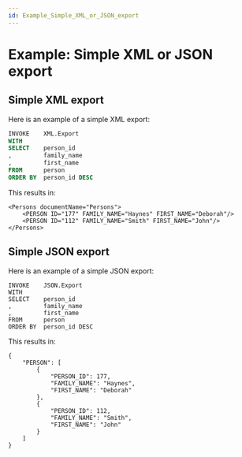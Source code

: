 ```yaml
---
id: Example_Simple_XML_or_JSON_export
---
```


# Example: Simple XML or JSON export

## Simple XML export

Here is an example of a simple XML export:

```sql
INVOKE    XML.Export
WITH
SELECT    person_id
,         family_name
,         first_name
FROM      person
ORDER BY  person_id DESC

```

This results in:

```language-xml
<Persons documentName="Persons">
    <PERSON ID="177" FAMILY_NAME="Haynes" FIRST_NAME="Deborah"/>
    <PERSON ID="112" FAMILY_NAME="Smith" FIRST_NAME="John"/>
</Persons>

```

## Simple JSON export

Here is an example of a simple JSON export:

```language-json
INVOKE    JSON.Export
WITH
SELECT    person_id
,         family_name
,         first_name
FROM      person
ORDER BY  person_id DESC

```

This results in:

```language-json
{
	"PERSON": [
		{
			"PERSON_ID": 177,
			"FAMILY_NAME": "Haynes",
			"FIRST_NAME": "Deborah"
		},
		{
			"PERSON_ID": 112,
			"FAMILY_NAME": "Smith",
			"FIRST_NAME": "John"
		}
	]
}

```
